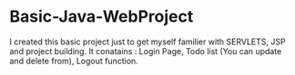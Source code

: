# Basic-Java-WebProject

I created this basic project just to get myself familier with SERVLETS, JSP and project building.
It conatains :
          Login Page, 
          Todo list (You can update and delete from), 
          Logout function.
